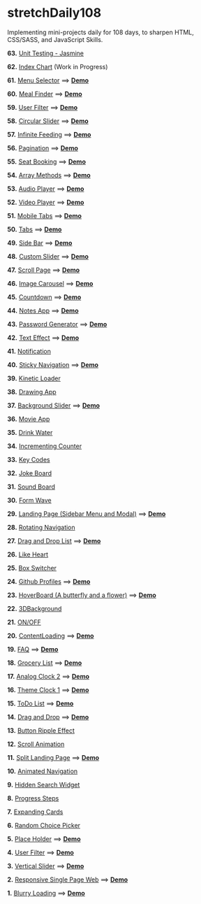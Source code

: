 # stretchDaily108

Implementing mini-projects daily for 108 days, to sharpen HTML, CSS/SASS, and JavaScript Skills.

**63.** [Unit Testing - Jasmine](https://github.com/whoinlee/stretchDaily108_vanillaJS/tree/main/p_063_UnitTesting-Jasmine)

**62.** [Index Chart](https://github.com/whoinlee/stretchDaily108_vanillaJS/tree/main/p_062_1014-D3-IndexChart) (Work in Progress)

<!-- ==> [**Demo**](http://www.whoin.net/demo/indexChart/) -->

**61.** [Menu Selector](https://github.com/whoinlee/stretchDaily108_vanillaJS/tree/main/p_061_1012-MenuSelector)
==> [**Demo**](http://www.whoin.net/demo/menuSelector/)

**60.** [Meal Finder](https://github.com/whoinlee/stretchDaily108_vanillaJS/tree/main/p_060_1011-MealFinder)
==> [**Demo**](http://www.whoin.net/demo/mealFinder/)

**59.** [User Filter](https://github.com/whoinlee/stretchDaily108_vanillaJS/tree/main/p_059_UserFilter)
==> [**Demo**](http://www.whoin.net/demo/userFilter/)

**58.** [Circular Slider](https://github.com/whoinlee/stretchDaily108_vanillaJS/tree/main/p_058_1009-CircularSlider)
==> [**Demo**](http://www.whoin.net/demo/circularSlider/)

**57.** [Infinite Feeding](https://github.com/whoinlee/stretchDaily108_vanillaJS/tree/main/p_057_1008-InfiniteFeeding) ==> [**Demo**](http://www.whoin.net/demo/infiniteFeeding/)

**56.** [Pagination](https://github.com/whoinlee/stretchDaily108_vanillaJS/tree/main/p_056_1007-Pagination) ==> [**Demo**](http://www.whoin.net/demo/pagination/)

**55.** [Seat Booking](https://github.com/whoinlee/stretchDaily108_vanillaJS/tree/main/p_055_1006-SeatBooking) ==> [**Demo**](http://www.whoin.net/demo/seatBooking/)

**54.** [Array Methods](https://github.com/whoinlee/stretchDaily108_vanillaJS/tree/main/p_054_1005-ArrayMethods) ==> [**Demo**](http://www.whoin.net/demo/arrayMethods/)

**53.** [Audio Player](https://github.com/whoinlee/stretchDaily108_vanillaJS/tree/main/p_053_1004-AudioPlayer) ==> [**Demo**](http://www.whoin.net/demo/audioPlayer/index.html)

**52.** [Video Player](https://github.com/whoinlee/stretchDaily108_vanillaJS/tree/main/p_052_1003-VideoPlayer) ==> [**Demo**](http://www.whoin.net/demo/videoPlayer/index.html)

**51.** [Mobile Tabs](https://github.com/whoinlee/stretchDaily108_vanillaJS/tree/main/p_051_1002-MobileTabs) ==> [**Demo**](http://www.whoin.net/demo/mobileTabs/index.html)

**50.** [Tabs](https://github.com/whoinlee/stretchDaily108_vanillaJS/tree/main/p_050_1001-Tabs) ==> [**Demo**](http://www.whoin.net/demo/tabs/index.html)

**49.** [Side Bar](https://github.com/whoinlee/stretchDaily108_vanillaJS/tree/main/p_049_0930-SideBar) ==> [**Demo**](http://www.whoin.net/demo/sideBar/index.html)

**48.** [Custom Slider](https://github.com/whoinlee/stretchDaily108_vanillaJS/tree/main/p_048_0929-CustomSlider) ==> [**Demo**](http://www.whoin.net/demo/customSlider/index.html)

**47.** [Scroll Page](https://github.com/whoinlee/stretchDaily108_vanillaJS/tree/main/p_047_0928-ScrollPage) ==> [**Demo**](http://www.whoin.net/demo/scrollPage/index.html)

**46.** [Image Carousel](https://github.com/whoinlee/stretchDaily108_vanillaJS/tree/main/p_046_0927-ImageCarousel) ==> [**Demo**](http://www.whoin.net/demo/imageCarousel/index.html)

**45.** [Countdown](https://github.com/whoinlee/stretchDaily108_vanillaJS/tree/main/p_045_0926-CountDown) ==> [**Demo**](http://www.whoin.net/demo/countdown/index.html)

**44.** [Notes App](https://github.com/whoinlee/stretchDaily108_vanillaJS/tree/main/p_044_NotesApp)
==> [**Demo**](http://www.whoin.net/demo/notesApp/index.html)

**43.** [Password Generator](https://github.com/whoinlee/stretchDaily108_vanillaJS/tree/main/p_043_PasswordGenerator)
==> [**Demo**](http://www.whoin.net/demo/passwordGenerator/index.html)

**42.** [Text Effect](https://github.com/whoinlee/stretchDaily108_vanillaJS/tree/main/p_042_TextEffect)
==> [**Demo**](http://www.whoin.net/demo/textEffect/index.html)

**41.** [Notification](https://github.com/whoinlee/stretchDaily108_vanillaJS/tree/main/p_041_0922-Notification)

**40.** [Sticky Navigation](https://github.com/whoinlee/stretchDaily108_vanillaJS/tree/main/p_040_0921-StickyNavigation) ==> [**Demo**](http://www.whoin.net/demo/stickyNav/index.html)

**39.** [Kinetic Loader](https://github.com/whoinlee/stretchDaily108_vanillaJS/tree/main/p_039_0920-KineticLoader)

**38.** [Drawing App](https://github.com/whoinlee/stretchDaily108_vanillaJS/tree/main/p_038_0919-BackgroundSlider)

**37.** [Background Slider](https://github.com/whoinlee/stretchDaily108_vanillaJS/tree/main/p_037_BackgroundSlider)
==> [**Demo**](http://www.whoin.net/demo/backgroundSlider/index.html)

**36.** [Movie App](https://github.com/whoinlee/stretchDaily108_vanillaJS/tree/main/p_036_0917-MovieApp)

**35.** [Drink Water](https://github.com/whoinlee/stretchDaily108_vanillaJS/tree/main/p_035_0916-DrinkWater)

**34.** [Incrementing Counter](https://github.com/whoinlee/stretchDaily108_vanillaJS/tree/main/p_034_0915-IncrementingCounter)

**33.** [Key Codes](https://github.com/whoinlee/stretchDaily108_vanillaJS/tree/main/p_033_0914-KeyCodes)

**32.** [Joke Board](https://github.com/whoinlee/stretchDaily108_vanillaJS/tree/main/p_032_0913-JokeBoard)

**31.** [Sound Board](https://github.com/whoinlee/stretchDaily108_vanillaJS/tree/main/p_031_0912-SoundBoard)

**30.** [Form Wave](https://github.com/whoinlee/stretchDaily108_vanillaJS/tree/main/p_030_0910-FormWave)

**29.** [Landing Page (Sidebar Menu and Modal)](https://github.com/whoinlee/stretchDaily108_vanillaJS/tree/main/p_029_0909-LandingPage) ==> [**Demo**](http://www.whoin.net/demo/landingPage/index.html)

**28.** [Rotating Navigation](https://github.com/whoinlee/stretchDaily108_vanillaJS/tree/main/p_028_0908-RotatingNav)

**27.** [Drag and Drop List](https://github.com/whoinlee/stretchDaily108_vanillaJS/tree/main/p_027_DragDropList)
==> [**Demo**](http://www.whoin.net/demo/dragDropList/index.html)

**26.** [Like Heart](https://github.com/whoinlee/stretchDaily108_vanillaJS/tree/main/p_026_0906-LikeHeart)

**25.** [Box Switcher](https://github.com/whoinlee/stretchDaily108_vanillaJS/tree/main/p_025_0905-BoxSwitcher)

**24.** [Github Profiles](https://github.com/whoinlee/stretchDaily108_vanillaJS/tree/main/p_024_GithubProfiles)
==> [**Demo**](http://www.whoin.net/demo/githubProfiles/index.html)

**23.** [HoverBoard (A butterfly and a flower)](https://github.com/whoinlee/stretchDaily108_vanillaJS/tree/main/p_023_0903-HoverBoard)
==> [**Demo**](http://www.whoin.net/demo/hoverBoard/index.html)

**22.** [3DBackground](https://github.com/whoinlee/stretchDaily108_vanillaJS/tree/main/p_022_0902-3DBackground)

**21.** [ON/OFF](https://github.com/whoinlee/stretchDaily108_vanillaJS/tree/main/p_021_0901-OnOff)

**20.** [ContentLoading](https://github.com/whoinlee/stretchDaily108_vanillaJS/tree/main/p_020_ContentLoading)
==> [**Demo**](http://www.whoin.net/demo/contentLoading/)

**19.** [FAQ](https://github.com/whoinlee/stretchDaily108_vanillaJS/tree/main/p_019_FAQ)
==> [**Demo**](http://www.whoin.net/demo/faq/)

**18.** [Grocery List](https://github.com/whoinlee/stretchDaily108_vanillaJS/tree/main/p_018_GroceryList)
==> [**Demo**](http://www.whoin.net/demo/groceryList/)

**17.** [Analog Clock 2](https://github.com/whoinlee/stretchDaily108_vanillaJS/tree/main/p_017_0828-Clock2) ==> [**Demo**](http://www.whoin.net/demo/analogClock/index.html)

**16.** [Theme Clock 1](https://github.com/whoinlee/stretchDaily108_vanillaJS/tree/main/p_016_0827-Clock1) ==> [**Demo**](http://www.whoin.net/demo/themeClock/)

**15.** [ToDo List](https://github.com/whoinlee/stretchDaily108_vanillaJS/tree/main/p_015_ToDoList)
==> [**Demo**](http://www.whoin.net/demo/todoList/)

**14.** [Drag and Drop](https://github.com/whoinlee/stretchDaily108_vanillaJS/tree/main/p_014_DragAndDrop)
==> [**Demo**](http://www.whoin.net/demo/dragDropImage/)

**13.** [Button Ripple Effect](https://github.com/whoinlee/stretchDaily108_vanillaJS/tree/main/p_013_082421)

**12.** [Scroll Animation](https://github.com/whoinlee/stretchDaily108_vanillaJS/tree/main/p_012_082321)

**11.** [Split Landing Page](https://github.com/whoinlee/stretchDaily108_vanillaJS/tree/main/p_011_SplitLandingPage)
==> [**Demo**](http://www.whoin.net/demo/splitLanding/)

**10.** [Animated Navigation](https://github.com/whoinlee/stretchDaily108_vanillaJS/tree/main/p_010_082021)

**9.** [Hidden Search Widget](https://github.com/whoinlee/stretchDaily108_vanillaJS/tree/main/p_009_081921)

**8.** [Progress Steps](https://github.com/whoinlee/stretchDaily108_vanillaJS/tree/main/p_008_081821)

**7.** [Expanding Cards](https://github.com/whoinlee/stretchDaily108_vanillaJS/tree/main/p_007_081721)

**6.** [Random Choice Picker](https://github.com/whoinlee/stretchDaily108_vanillaJS/tree/main/p_006_081621)

**5.** [Place Holder](https://github.com/whoinlee/stretchDaily108_vanillaJS/tree/main/p_005_PlaceHolder)
==> [**Demo**](http://www.whoin.net/demo/placeHolder/)

**4.** [User Filter](https://github.com/whoinlee/stretchDaily108_vanillaJS/tree/main/p_004_UserFilter)
==> [**Demo**](http://www.whoin.net/demo/userFilter/)

**3.** [Vertical Slider](https://github.com/whoinlee/stretchDaily108_vanillaJS/tree/main/p_003_VerticalSlider)
==> [**Demo**](http://www.whoin.net/demo/verticalSlider/)

**2.** [Responsive Single Page Web](https://github.com/whoinlee/stretchDaily108_vanillaJS/tree/main/p_002_ResponsiveSinglePage)
==> [**Demo**](http://www.whoin.net/demo/rsp/)

**1.** [Blurry Loading](https://github.com/whoinlee/stretchDaily108_vanillaJS/tree/main/p_001_BlurryLoading)
==> [**Demo**](http://www.whoin.net/demo/blurryLoading/)
